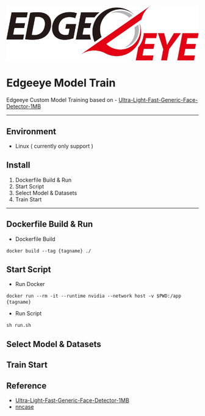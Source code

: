 <img src="logo/edgeeye.jpg" title="EdgeEye" alt="EdgeEye"></img><br/>
# Edgeeye Model Train 

Edgeeye Custom Model Training based on - [Ultra-Light-Fast-Generic-Face-Detector-1MB](https://github.com/Linzaer/Ultra-Light-Fast-Generic-Face-Detector-1MB]=)

---
## Environment
- Linux ( currently only support )
## Install
1. Dockerfile Build & Run
2. Start Script
3. Select Model & Datasets
4. Train Start
---
## Dockerfile Build & Run
- Dockerfile Build
```
docker build --tag {tagname} ./
```
## Start Script
- Run Docker
```
docker run --rm -it --runtime nvidia --network host -v $PWD:/app {tagname}
```
- Run Script
```
sh run.sh
```
## Select Model & Datasets

## Train Start

## Reference
- [Ultra-Light-Fast-Generic-Face-Detector-1MB](https://github.com/Linzaer/Ultra-Light-Fast-Generic-Face-Detector-1MB)
- [nncase](https://github.com/kendryte/nncase)
